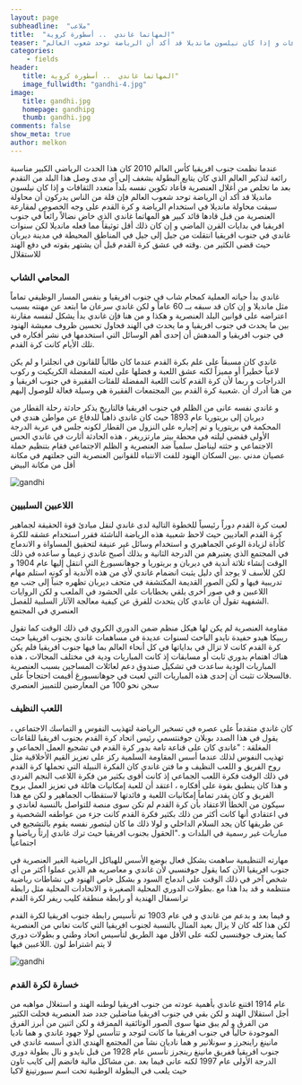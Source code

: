 ```yaml
---
layout: page
subheadline:  "ملاعب"
title:  "المهاتما غاندي  .. أسطورة كروية"
teaser: "عندما نظمت جنوب افريقيا كأس العالم 2010 كان هذا الحدث الرياضي الكبير مناسبة رائعة لتذكير العالم الذي كان يتابع البطولة بشغف إلى أي مدى وصل هذا البلد من التقدم بعد ما تخلص من أغلال العنصرية فأعاد تكوين نفسه بلداً متعدد الثقافات و إذا كان نيلسون مانديلا قد أكد أن الرياضة توحد شعوب العالم"
categories:
    - fields
header:
   title: المهاتما غاندي  .. أسطورة كروية"
   image_fullwidth: "gandhi-4.jpg"
image:
   title: gandhi.jpg
   homepage: gandhipg
   thumb: gandhi.jpg
comments: false
show_meta: true
author: melkon
---
```



عندما نظمت جنوب افريقيا كأس العالم 2010 كان هذا الحدث الرياضي الكبير مناسبة رائعة لتذكير العالم الذي كان يتابع البطولة بشغف إلى أي مدى وصل هذا البلد من التقدم بعد ما تخلص من أغلال العنصرية فأعاد تكوين نفسه بلداً متعدد الثقافات و إذا كان نيلسون مانديلا قد أكد أن الرياضة توحد شعوب العالم فإن قلة من الناس يدركون أن محاولة سبقت محاولة مانديلا في استخدام الرياضة و كرة القدم على وجه الخصوص لمقارعة العنصرية من قبل قادها قائد كبير هو المهاتما غاندي الذي خاض نضالاً رائعاً في جنوب افريقيا في بدايات القرن الماضي و إن كان ذلك أقل توثيقاً مما فعله مانديلا لكن سنوات غاندي في جنوب افريقيا انتقلت من جيل إلى جيل في المناطق المحيطة في مدينة ديربان حيث قضى الكثير من .وقته في عشق كرة القدم قبل أن يشتهر بقوته في دفع الهند للاستقلال

###  المحامي الشاب

غاندي بدأ حياته العملية كمحام شاب في جنوب افريقيا و بنفس المسار الوظيفي تماماً مثل مانديلا و إن كان قد سبقه بــ 60 عاماً و لكن غاندي سرعان ما ابتعد عن مهنته بسبب اعتراضه على قوانين البلد العنصرية و هكذا و من هنا فإن غاندي بدأ يشكل لنفسه مقارنة بين ما يحدث في جنوب افريقيا و ما يحدث في الهند فحاول تحسين ظروف معيشة الهنود في جنوب افريقيا و المدهش أن إحدى أهم الوسائل التي استخدمها في نشر أفكاره في .تلك الأيام كانت كرة القدم

غاندي كان مسبقاً على علم بكرة القدم عندما كان طالباً للقانون في انجلترا و لم يكن لاعباً خطيراً أو مميزاً لكنه عشق اللعبة و فضلها على لعبته المفضلة الكريكيت و ركوب الدراجات و ربما لأن كرة القدم كانت اللعبة المفضلة للفئات الفقيرة في جنوب افريقيا و من هنا أدرك أن .شعبية كرة القدم بين المجتمعات الفقيرة هي وسيلة فعالة للوصول إليهم

و غاندي نفسه عانى من الظلم في جنوب افريقيا فالتاريخ يذكر حادثة رحلة القطار من ديربان إلى بريتوريا عام 1893 حيث كان غاندي ذاهباً للدفاع عن مواطن هندي في المحكمة في بريتوريا و تم إجباره على النزول من القطار لكونه جلس في عربة الدرجة الأولى فقضى ليلته في محطة بيتر مارتزريغر ، هذه الحادثة أثارت في غاندي الحس الاجتماعي و حثته ليناضل سلمياً ضد العنصرية و الظلم الاجتماعي فقام بتنظيم حملة عصيان مدني .بين السكان الهنود للفت الانتباه للقوانين العنصرية التي جعلتهم في مكانة أقل من مكانة البيض


<img src="{{ site.url }}/images/gandhi-3.jpg" alt="gandhi"/>


###  اللاعبين السلبيين

لعبت كرة القدم دوراً رئيسياً للخطوة التالية لدى غاندي لنقل مبادئ قوة الحقيقة لجماهير كرة القدم العاديين حيث لاحظ شعبية هذه الرياضة الناشئة فقرر استخدام عشقه للكرة كأداة لزيادة الوعي الجماهيري و استخدام وسائل غير عنيفة لتحقيق المساواة و الاندماج في المجتمع الذي يعتبرهم من الدرجة الثانية و بذلك أصبح غاندي زعيماً و ساعده في ذلك الوقت إنشاء ثلاثة أندية في ديربان و بريتوريا و جوهانسبورغ التي انتقل إليها عام 1904 و لكن للأسف لا يوجد أي دليل يثبت انضمام غاندي لأي من هذه الأندية أو كونه استلم مهام تدريبية فيها و لكن الصور القديمة المكتشفة في متحف ديربان تظهره جنباً إلى جنب مع اللاعبين و في صور أخرى يلقي بخطابات على الحشود في الملعب و لكن الروايات .الشفهية تقول أن غاندي كان يتحدث للفرق عن كيفية معالجة الآثار السلبية للفصل العنصري في المجتمع

مقاومة العنصرية لم يكن لها هيكل منظم ضمن الدوري الكروي في ذلك الوقت كما تقول ريبيكا هيدو حفيدة نايدو الباحث لسنوات عديدة في مساهمات غاندي بجنوب افريقيا حيث كرة القدم كانت لا تزال في بداياتها في كل أنحاء العالم بما فيها جنوب افريقيا فلم يكن هناك اهتمام بدوري ثابت أو مسابقات إذ كانت المباريات ودية في مختلف المجالات ، هذه المباريات الودية ساعدت في تشكيل صندوق دعم لعائلات المساجين بسبب العنصرية .فالسجلات تثبت أن إحدى هذه المباريات التي لعبت في جوهانسبورغ أقيمت احتجاجاً على سجن نحو 100 من المعارضين للتمييز العنصري

### اللعب النظيف

كان غاندي متقدماً على عصره في تسخير الرياضة لتهذيب النفوس و التماسك الاجتماعي ، يقول في هذا الصدد بوبلان جوفنتسمي رئيس اتحاد كرة القدم بجنوب افريقيا للقاعات المغلقة : "غاندي كان على قناعة تامة بدور كرة القدم في تشجيع العمل الجماعي و تهذيب النفوس لذلك عندما أسس المقاومة السلمية ركز على تعزيز القيم الأخلاقية مثل روح الفريق و اللعب النظيف و ما فتن غاندي كان الفكرة النبيلة التي تحملها كرة القدم في ذلك الوقت فكرة اللعب الجماعي إذ كانت أقوى بكثير من فكرة اللاعب النجم الفردي و هذا كان ينطبق بقوة على أفكاره ، اعتقد أن للعبة إمكانيات هائلة في تعزيز العمل بروح الفريق و كان يقدر تماماً إمكانيات اللعبة و فائدتها لاستقطاب الجماهير و لكن مع هذا سيكون من الخطأ الاعتقاد بأن كرة القدم لم تكن سوى منصة للتواصل بالنسبة لغاندي و في اعتقادي أنها كانت أكثر من ذلك بكثير فكرة القدم كانت جزء من عواطفه الشخصية و عن طريقها كان يجد السلام الداخلي و لولا ذلك ما كان ليتصور نفسه يقوم بالتشجيع في مباريات غير رسمية في البلدات و ."الحقول بجنوب افريقيا حيث ترك غاندي إرثاً رياضيا و اجتماعياً

مهارته التنظيمية ساهمت بشكل فعال بوضع الأسس للهياكل الرياضية الغير العنصرية في جنوب افريقيا الآن كما يقول جوفنسبي لأن غاندي و معاصريه هم الذين عملوا أكثر من أي شخص آخر في ذلك الوقت على اندماج السود و بشكل خاص الهنود في نشاطات رياضية منتظمة و قد بدا هذا مع .بطولات الدوري المحلية الصغيرة و الاتحادات المحلية مثل رابطة ترانسفال الهندية أو رابطة منطقة كليب ريفر لكرة القدم

و فيما بعد و بدعم من غاندي و في عام 1903 تم تأسيس رابطة جنوب افريقيا لكرة القدم لكن هذا كله كان لا يزال بعيد المنال بالنسبة لجنوب افريقيا التي كانت تعاني من العنصرية كما يعترف جوفنسبي لكنه على الأقل مهد الطريق لتأسيس اتحاد وطني و بطولات دوري لا يتم اشتراط لون .اللاعبين فيها

<img src="{{ site.url }}/images/gandhi-2.jpg" alt="gandhi"/>


### خسارة لكرة القدم

عام 1914 اقتنع غاندي بأهمية عودته من جنوب افريقيا لوطنه الهند و استغلال مواهبه من أجل استقلال الهند و لكن بقي في جنوب افريقيا مناضلين جدد ضد العنصرية فحلت الكثير من الفرق و لم يبق منها سوى الصور الوثائقية الممزقة و لكن اثنين من أبرز الفرق الموجودة حالياً في جنوب افريقيا ما كانت لتوجد و تتأسس لولا جهود غاندي و هما ناديا مانينغ راينجرز و سونلانير و هما ناديان نشآ من المجتمع الهندي الذي أسسه غاندي في جنوب افريقيا ففريق مانينغ رينجرز تأسس عام 1928 من قبل نايدو و نال بطولة دوري الدرجة الأولى عام 1997 لكنه عانى فيما بعد .من مشاكل مالية فانضم إلى كايب تاون حيث يلعب في البطولة الوطنية تحت اسم سبورتينغ لاكبا
